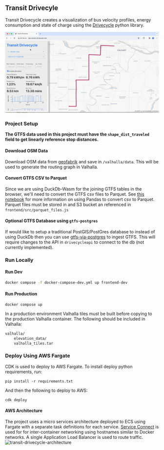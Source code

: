 ## Transit Drivecyle

Transit Drivecycle creates a visualization of bus velocity profiles, energy consumption and state of charge using the [Drivecycle](https://github.com/smohiudd/drivecycle) python library.

![alt text](./assets/transit-drivecycle.gif)

### Project Setup

**The GTFS data used in this project must have the `shape_dist_traveled` field to get linearly reference stop distances.**

#### Download OSM Data

Download OSM data from [geofabrik](https://download.geofabrik.de/) and save in `/valhalla/data`. This will be used to generate the routing graph in Valhalla.

#### Convert GTFS CSV to Parquet

Since we are using DuckDb-Wasm for the joining GTFS tables in the browser, we'll need to convert the GTFS csv files to Parquet. See [this notebook](./notebooks/geoparquet.ipynb) for more information on using Pandas to convert csv to Parquet. Parquet files must be stored in and S3 bucket an referenced in `frontend/src/parquet_files.js`

#### Optional GTFS Database using `gtfs-postgres`

If would like to setup a traditional PostGIS/PostGres database to instead of using DuckDb then you can use [gtfs-via-postgres](https://github.com/public-transport/gtfs-via-postgres) to ingest GTFS. This will require changes to the API in `drivecycleapi` to connect to the db (not currently implemented).

### Run Locally

#### Run Dev

```bash
docker compose -f docker-compose-dev.yml up frontend-dev
```

#### Run Production

```
docker compose up
```

In a production environment Valhalla tiles must be built before copying to the production Valhalla container. The following should be included in Valhalla:

```
valhalla/
    elevation_data/
    valhalla_tiles.tar
```

### Deploy Using AWS Fargate

CDK is used to deploy to AWS Fargate. To install deploy python requirements, run:

```
pip install -r requirements.txt
```

And then the following to deploy to AWS:

```
cdk deploy
```

#### AWS Architecture

The project uses a micro services architecture deployed to ECS using Fargate with a separate task definitions for each service. [Service Connect](https://docs.aws.amazon.com/AmazonECS/latest/developerguide/service-connect.html) is used for for inter-container networking using hostnames similar to Docker networks. A single Application Load Balancer is used to route traffic.
![transit-drivecycle-architecture](https://github.com/smohiudd/transit-drivecycle/assets/34844565/63e74772-8518-4705-8485-225b39f122b0)

